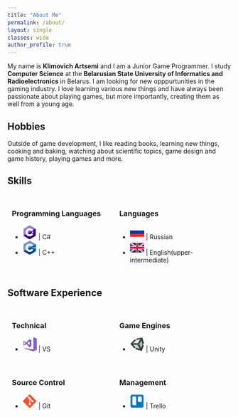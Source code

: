 ```yaml
---
title: "About Me"
permalink: /about/
layout: single
classes: wide
author_profile: true
---
```


<style>
  .container {
    margin: auto;
    padding: 10px;
  }

  .left {
    width: 50%;
    float: left;
  }

  .right {
    margin-left: 50%;
}
</style>

<p>
My name is <b>Klimovich Artsemi</b> and I am a Junior Game Programmer. I study <b>Computer Science</b> at the <b>Belarusian State University of Informatics and Radioelectronics</b> in Belarus. I am looking for new opppurtunities in the gaming industry.
I love learning various new things and have always been passionate about playing games, but more importantly, creating them as well from a young age.
</p>

<h2>Hobbies</h2>
<p>
Outside of game development, I like reading books, learning new things, cooking and baking, watching about scientific topics, game design and game history, playing games and more.
</p>

<h2>Skills</h2>
<div class="container">
  <div class="left">
     <h3>Programming Languages</h3>
     <ul>
      <li><img style="height:32px;width:32px;" src="/images/csharp-icon128x128.png"> | C#</li>
      <li><img style="height:32px;width:32px;" src="/images/cpp-icon128x128.png"> | C++</li>
     </ul>
  </div>
  <div class="right">
  <h3>Languages</h3>
  <ul>
   <li><img style="height:32px;width:32px;" src="/images/russian-flag128x128.png"> | Russian</li>
   <li><img style="height:32px;width:32px;" src="/images/gbr-flag128x128.png"> | English(upper-intermediate)</li>
  </ul>
  </div>
</div>

<h2>Software Experience</h2>
<div class="container">
  <div class="left">
     <h3>Technical</h3>
     <ul>
      <li><img style="height:32px;width:32px;" src="/images/vs-icon128x128.png"> | VS</li>
     </ul>
  </div>
  <div class="right">
  <h3>Game Engines</h3>
  <ul>
   <li><img style="height:32px;width:32px;" src="/images/unity3d-icon128x128.png"> | Unity</li>
  </ul>
  </div>
</div>

<div class="container">
  <div class="left">
     <h3>Source Control</h3>
     <ul>
      <li><img style="height:32px;width:32px;" src="/images/git-icon128x128.png"> | Git</li>
     </ul>
  </div>
  <div class="right">
  <h3>Management</h3>
  <ul>
   <li><img style="height:32px;width:32px;" src="/images/trello-icon128x128.png"> | Trello</li>
  </ul>
  </div>
</div>
